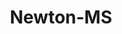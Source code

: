 ---
title: Newton-MS
slug: newton-ms
f_state:
- cms/state/mississippi.md
f_locations:
- cms/payday-loan/a-cash-check-337.md
- cms/payday-loan/cash-advance-6451.md
- cms/payday-loan/cash-advance-inc-6558.md
- cms/payday-loan/cash-king-7789.md
- cms/payday-loan/cash-money-7921.md
- cms/payday-loan/cash-a-check-9004.md
- cms/payday-loan/quick-cash-for-checks-24988.md
- cms/payday-loan/quick-cash-for-checks-24990.md
- cms/payday-loan/quick-cash-inc-25071.md
- cms/payday-loan/zippy-cash-28980.md
updated-on: '2024-05-30T13:41:28.615Z'
created-on: '2024-05-30T13:41:28.615Z'
published-on: '2024-05-30T13:54:32.469Z'
f_city: Newton
layout: '[city].html'
tags: city
---